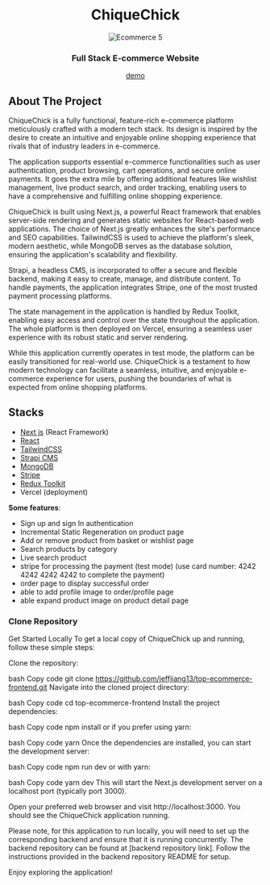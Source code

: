 <div align="center" id="top">

# ChiqueChick

  <img src="./public/port1.png" alt="Ecommerce 5" />

### Full Stack E-commerce Website


[demo](https://chiquechick-frontend.vercel.app/)
</div>

## About The Project
<p>ChiqueChick is a fully functional, feature-rich e-commerce platform meticulously crafted with a modern tech stack. Its design is inspired by the desire to create an intuitive and enjoyable online shopping experience that rivals that of industry leaders in e-commerce.

The application supports essential e-commerce functionalities such as user authentication, product browsing, cart operations, and secure online payments. It goes the extra mile by offering additional features like wishlist management, live product search, and order tracking, enabling users to have a comprehensive and fulfilling online shopping experience.

ChiqueChick is built using Next.js, a powerful React framework that enables server-side rendering and generates static websites for React-based web applications. The choice of Next.js greatly enhances the site's performance and SEO capabilities. TailwindCSS is used to achieve the platform's sleek, modern aesthetic, while MongoDB serves as the database solution, ensuring the application's scalability and flexibility.

Strapi, a headless CMS, is incorporated to offer a secure and flexible backend, making it easy to create, manage, and distribute content. To handle payments, the application integrates Stripe, one of the most trusted payment processing platforms.

The state management in the application is handled by Redux Toolkit, enabling easy access and control over the state throughout the application. The whole platform is then deployed on Vercel, ensuring a seamless user experience with its robust static and server rendering.

While this application currently operates in test mode, the platform can be easily transitioned for real-world use. ChiqueChick is a testament to how modern technology can facilitate a seamless, intuitive, and enjoyable e-commerce experience for users, pushing the boundaries of what is expected from online shopping platforms.</p>

## Stacks

- [Next js](https://nextjs.org/) (React Framework)
- [React](reactjs.org)
- [TailwindCSS](https://tailwindcss.com/)
- [Strapi CMS](https://strapi.io/)
- [MongoDB](https://www.mongodb.com/cloud/atlas)
- [Stripe](https://stripe.com)
- [Redux Toolkit](https://redux-toolkit.js.org/)
- Vercel (deployment)

**Some features**:

- Sign up and sign In authentication
- Incremental Static Regeneration on product page
- Add or remove product from basket or wishlist page
- Search products by category
- Live search product
- stripe for processing the payment (test mode)
  (use card number: 4242 4242 4242 4242 to complete the payment)
- order page to display successful order
- able to add profile image to order/profile page
- able expand product image on product detail page


### Clone Repository


Get Started Locally
To get a local copy of ChiqueChick up and running, follow these simple steps:

Clone the repository:

bash
Copy code
git clone https://github.com/jeffjiang13/top-ecommerce-frontend.git
Navigate into the cloned project directory:

bash
Copy code
cd top-ecommerce-frontend
Install the project dependencies:

bash
Copy code
npm install
or if you prefer using yarn:

bash
Copy code
yarn
Once the dependencies are installed, you can start the development server:

bash
Copy code
npm run dev
or with yarn:

bash
Copy code
yarn dev
This will start the Next.js development server on a localhost port (typically port 3000).

Open your preferred web browser and visit http://localhost:3000. You should see the ChiqueChick application running.

Please note, for this application to run locally, you will need to set up the corresponding backend and ensure that it is running concurrently. The backend repository can be found at [backend repository link]. Follow the instructions provided in the backend repository README for setup.

Enjoy exploring the application!
